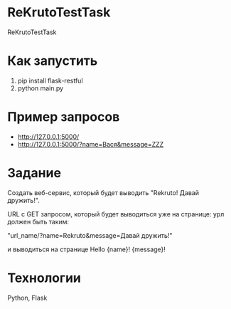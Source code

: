 # ReKrutoTestTask
ReKrutoTestTask

# Как запустить
1. pip install flask-restful
1. python main.py

# Пример запросов

+ http://127.0.0.1:5000/
+ http://127.0.0.1:5000/?name=Вася&message=ZZZ

# Задание

Создать веб-сервис, который будет выводить "Rekruto! Давай дружить!". 

URL с GET запросом, который будет выводиться уже на странице: урл должен быть таким: 

"url_name/?name=Rekruto&message=Давай дружить!"

 и выводиться на странице Hello {name}! {message}!

# Технологии

Python, Flask
